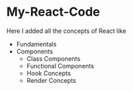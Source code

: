 # My-React-Code

Here I added all the concepts of React like 
- Fundamentals
- Components
   - Class Components
   - Functional Components
  - Hook Concepts
  - Render Concepts
     
